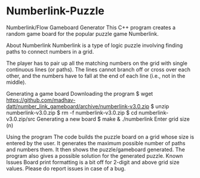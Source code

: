 # Numberlink-Puzzle

Numberlink/Flow Gameboard Generator
This C++ program creates a random game board for the popular puzzle game Numberlink.

About Numberlink
Numberlink is a type of logic puzzle involving finding paths to connect numbers in a grid.

The player has to pair up all the matching numbers on the grid with single continuous lines (or paths). The lines cannot branch off or cross over each other, and the numbers have to fall at the end of each line (i.e., not in the middle).

Generating a game board
Downloading the program
$ wget https://github.com/madhav-datt/number_link_gameboard/archive/numberlink-v3.0.zip
$ unzip numberlink-v3.0.zip
$ rm -f numberlink-v3.0.zip
$ cd numberlink-v3.0.zip/src
Generating a new board
$ make
& ./numberlink
Enter grid size (n)

Using the program
The code builds the puzzle board on a grid whose size is entered by the user.
It generates the maximum possible number of paths and numbers them.
It then shows the puzzle/gameboard generated.
The program also gives a possible solution for the generated puzzle.
Known Issues
Board print formatting is a bit off for 2-digit and above grid size values.
Please do report issues in case of a bug.
